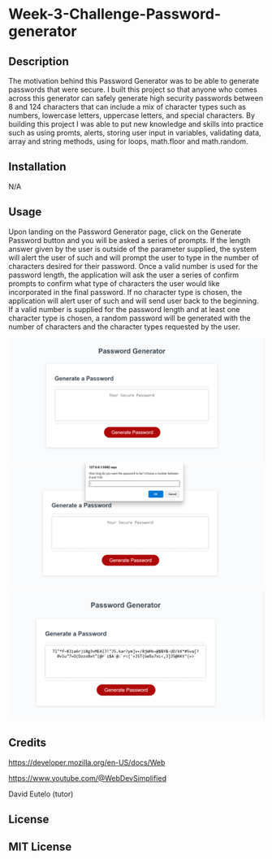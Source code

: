 # Week-3-Challenge-Password-generator

## Description

The motivation behind this Password Generator was to be able to generate passwords that were secure. I built this project so that anyone who comes across this generator can safely generate high security passwords between 8 and 124 characters that can include a mix of character types such as numbers, lowercase letters, uppercase letters, and special characters. By building this project I was able to put new knowledge and skills into practice such as using promts, alerts, storing user input in variables, validating data, array and string methods, using for loops, 
math.floor and math.random. 

## Installation

N/A

## Usage

Upon landing on the Password Generator page, click on the Generate Password button and you will be asked a series of prompts. If the length answer given by the user is outside of the parameter supplied, the system will alert the user of such and will prompt the user to type in the number of characters desired for their password. Once a valid number is used for the password length, the application will ask the user a series of confirm prompts to confirm what type of characters the user would like incorporated in the final password. If no character type is chosen, the application will alert user of such and will send user back to the beginning. If a valid number is supplied for the password length and at least one character type is chosen, a random password will be generated with the number of characters and the character types requested by the user.

![Screenshot of password generator application](/assets/images/screenshotofstillapplication.png)
![Screenshot of password generator displaying user prompts](/assets/images/screenshotwithuserprompts.png)
![Screenshot of password generator displaying final password](/assets/images/screenshotwithfinalpassword.png)

## Credits

https://developer.mozilla.org/en-US/docs/Web

https://www.youtube.com/@WebDevSimplified

David Eutelo (tutor)

## License

MIT License
---

